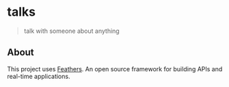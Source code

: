 # talks

> talk with someone about anything

## About

This project uses [Feathers](http://feathersjs.com). An open source framework for building APIs and real-time applications.
